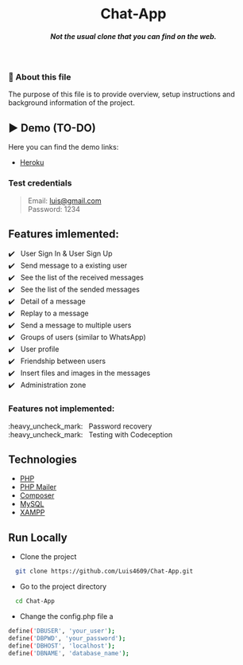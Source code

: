 <h1 align="center">Chat-App</h1>
<h5 align="center">Not the usual clone that you can find on the web.</h5><br/>

### 🎯 About this file

The purpose of this file is to provide overview, setup instructions and background information of the project.

## ▶️ Demo (TO-DO)

Here you can find the demo links:

- [Heroku](https://www.heroku.com/)

### Test credentials

> Email: luis@gmail.com<br/>
> Password: 1234<br/>

## Features imlemented:

:heavy_check_mark: &nbsp;&nbsp;User Sign In & User Sign Up<br />
:heavy_check_mark: &nbsp;&nbsp;Send message to a existing user<br />
:heavy_check_mark: &nbsp;&nbsp;See the list of the received messages<br />
:heavy_check_mark: &nbsp;&nbsp;See the list of the sended messages<br />
:heavy_check_mark: &nbsp;&nbsp;Detail of a message<br />
:heavy_check_mark: &nbsp;&nbsp;Replay to a message<br />
:heavy_check_mark: &nbsp;&nbsp;Send a message to multiple users<br />
:heavy_check_mark: &nbsp;&nbsp;Groups of users (similar to WhatsApp)<br />
:heavy_check_mark: &nbsp;&nbsp;User profile<br />
:heavy_check_mark: &nbsp;&nbsp;Friendship between users<br />
:heavy_check_mark: &nbsp;&nbsp;Insert files and images in the messages<br />
:heavy_check_mark: &nbsp;&nbsp;Administration zone<br />

### Features not implemented:

:heavy_uncheck_mark: &nbsp;&nbsp;Password recovery<br />
:heavy_uncheck_mark: &nbsp;&nbsp;Testing with Codeception<br />

## Technologies

- [PHP](https://www.php.net/)
- [PHP Mailer](https://github.com/PHPMailer/PHPMailer)
- [Composer](https://getcomposer.org/)
- [MySQL](https://www.mysql.com/)
- [XAMPP](https://www.apachefriends.org/es/index.html)

## Run Locally

- Clone the project

```bash
  git clone https://github.com/Luis4609/Chat-App.git
```

- Go to the project directory

```bash
  cd Chat-App
```

- Change the config.php file a

```bash
define('DBUSER', 'your_user');
define('DBPWD', 'your_password');
define('DBHOST', 'localhost');
define('DBNAME', 'database_name');
```
